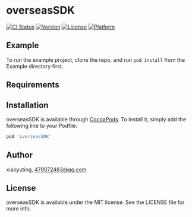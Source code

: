 # overseasSDK

[![CI Status](https://img.shields.io/travis/xiaoyuting/overseasSDK.svg?style=flat)](https://travis-ci.org/xiaoyuting/overseasSDK)
[![Version](https://img.shields.io/cocoapods/v/overseasSDK.svg?style=flat)](https://cocoapods.org/pods/overseasSDK)
[![License](https://img.shields.io/cocoapods/l/overseasSDK.svg?style=flat)](https://cocoapods.org/pods/overseasSDK)
[![Platform](https://img.shields.io/cocoapods/p/overseasSDK.svg?style=flat)](https://cocoapods.org/pods/overseasSDK)

## Example

To run the example project, clone the repo, and run `pod install` from the Example directory first.

## Requirements

## Installation

overseasSDK is available through [CocoaPods](https://cocoapods.org). To install
it, simply add the following line to your Podfile:

```ruby
pod 'overseasSDK'
```

## Author

xiaoyuting, 479072483@qq.com

## License

overseasSDK is available under the MIT license. See the LICENSE file for more info.
